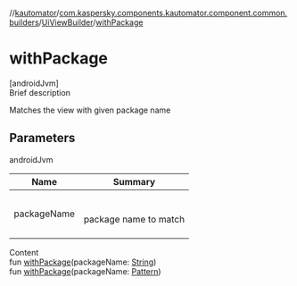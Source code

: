 //[kautomator](../../index.md)/[com.kaspersky.components.kautomator.component.common.builders](../index.md)/[UiViewBuilder](index.md)/[withPackage](with-package.md)



# withPackage  
[androidJvm]  
Brief description  


Matches the view with given package name



## Parameters  
  
androidJvm  
  
|  Name|  Summary| 
|---|---|
| packageName| <br><br>package name to match<br><br>
  
  
Content  
fun [withPackage](with-package.md)(packageName: [String](https://kotlinlang.org/api/latest/jvm/stdlib/kotlin/-string/index.html))  
fun [withPackage](with-package.md)(packageName: [Pattern](https://docs.oracle.com/javase/8/docs/api/java/util/regex/Pattern.html))  



